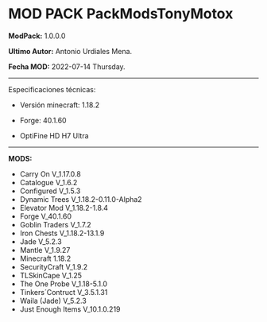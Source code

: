 # MOD PACK PackModsTonyMotox

**ModPack:** 1.0.0.0

**Ultimo Autor:** Antonio Urdiales Mena.

**Fecha MOD:** 2022-07-14 Thursday.


------------

Especificaciones técnicas:

- Versión minecraft: 1.18.2 

- Forge: 40.1.60

- OptiFine HD H7 Ultra

------------

**MODS:**
- Carry On V_1.17.0.8
- Catalogue V_1.6.2
- Configured V_1.5.3
- Dynamic Trees V_1.18.2-0.11.0-Alpha2
- Elevator Mod V_1.18.2-1.8.4
- Forge V_40.1.60
- Goblin Traders V_1.7.2
- Iron Chests V_1.18.2-13.1.9
- Jade V_5.2.3
- Mantle V_1.9.27
- Minecraft 1.18.2
- SecurityCraft V_1.9.2
- TLSkinCape V_1.25
- The One Probe V_1.18-5.1.0
- Tinkers´Contruct V_3.5.1.31
- Waila (Jade) V_5.2.3
- Just Enough Items V_10.1.0.219